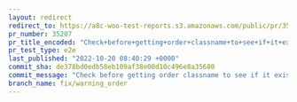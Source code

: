 ```yaml
---
layout: redirect
redirect_to: https://a8c-woo-test-reports.s3.amazonaws.com/public/pr/35207/e2e/index.html
pr_number: 35207
pr_title_encoded: "Check+before+getting+order+classname+to+see+if+it+exists."
pr_test_type: e2e
last_published: "2022-10-20 08:40:29 +0000"
commit_sha: de378bd0edb58eb109af38e00d10c496e8a35680
commit_message: "Check before getting order classname to see if it exists."
branch_name: fix/warning_order
---
```

